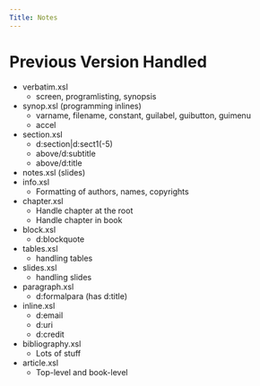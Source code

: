 ```yaml
---
Title: Notes
---
```


# Previous Version Handled

* verbatim.xsl
  * screen, programlisting, synopsis
* synop.xsl (programming inlines)
  * varname, filename, constant, guilabel, guibutton, guimenu
  * accel
* section.xsl
  * d:section|d:sect1(-5)
  * above/d:subtitle
  * above/d:title
* notes.xsl (slides)
* info.xsl
  * Formatting of authors, names, copyrights
* chapter.xsl
  * Handle chapter at the root
  * Handle chapter in book
* block.xsl
  * d:blockquote
* tables.xsl
  * handling tables
* slides.xsl
  * handling slides
* paragraph.xsl
  * d:formalpara (has d:title)
* inline.xsl
  * d:email
  * d:uri
  * d:credit
* bibliography.xsl
  * Lots of stuff
* article.xsl
  * Top-level and book-level
